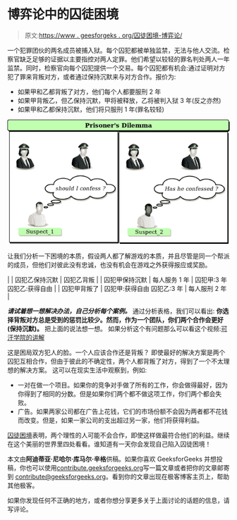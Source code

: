 # 博弈论中的囚徒困境

> 原文:[https://www . geesforgeks . org/囚徒困境-博弈论/](https://www.geeksforgeeks.org/prisoners-dilemma-game-theory/)

一个犯罪团伙的两名成员被捕入狱。每个囚犯都被单独监禁，无法与他人交流。检察官缺乏足够的证据以主要指控对两人定罪。他们希望以较轻的罪名判处两人一年监禁。同时，检察官向每个囚犯提供一个交易。每个囚犯都有机会:通过证明对方犯了罪来背叛对方，或者通过保持沉默来与对方合作。报价为:

*   如果甲和乙都背叛了对方，他们每个人都要服刑 2 年
*   如果甲背叛乙，但乙保持沉默，甲将被释放，乙将被判入狱 3 年(反之亦然)
*   如果甲和乙都保持沉默，他们将只服刑 1 年(罪名较轻)

![prisoner-dilemma](img/d472faa14ffb16da9abf9cfa3488b763.png)

让我们分析一下困境的本质，假设两人都了解游戏的本质，并且尽管是同一个帮派的成员，但他们对彼此没有忠诚，也没有机会在游戏之外获得报应或奖励。

|  | 囚犯乙保持沉默 | 囚犯乙背叛 |
| 囚犯甲保持沉默 | 每人服务 1 年 | 囚犯甲:3 年
囚犯乙:获得自由 |
| 囚犯甲背叛了 | 囚犯甲:获得自由
囚犯乙:3 年 | 每人服刑 2 年 |

***请试着想一想解决办法，自己分析每个案例。***
通过分析表格，我们可以看出:
**你选择背叛对方总是受到的惩罚比较少。然而，作为一个团队，你们两个合作会更好(保持沉默)。**
把上面的说法想一想。
如果分析这个有问题那么可以看这个视频:[可汗学院的讲解](https://www.youtube.com/watch?v=UkXI-zPcDIM)

这是困局双方犯人的脸。一个人应该合作还是背叛？
即使最好的解决方案是两个囚犯互相合作，但由于彼此的不确定性，两个人都背叛了对方，得到了一个不太理想的解决方案。
这可以在现实生活中观察到，例如:

*   一对在做一个项目。如果你的竞争对手做了所有的工作，你会做得最好，因为你得到了相同的分数。但是如果你们两个都不做这项工作，你们两个都会失败。
*   广告。如果两家公司都在广告上花钱，它们的市场份额不会因为两者都不花钱而改变。但是，如果一家公司的支出超过另一家，他们将获得利益。

[囚徒困境](https://en.wikipedia.org/wiki/Prisoner%27s_dilemma)表明，两个理性的人可能不会合作，即使这样做最符合他们的利益。继续在这个美丽的世界里四处看看。谁知道有一天你会发现自己陷入囚徒困境！

本文由**阿迪蒂亚·尼哈尔·库马尔·辛格**供稿。如果你喜欢 GeeksforGeeks 并想投稿，你也可以使用[contribute.geeksforgeeks.org](http://www.contribute.geeksforgeeks.org)写一篇文章或者把你的文章邮寄到 contribute@geeksforgeeks.org。看到你的文章出现在极客博客主页上，帮助其他极客。

如果你发现任何不正确的地方，或者你想分享更多关于上面讨论的话题的信息，请写评论。